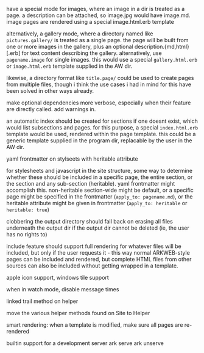 have a special mode for images, where an image in a dir is treated as a page. a
description can be attached, so image.jpg would have image.md.
image pages are rendered using a special image.html.erb template

alternatively, a gallery mode, where a directory named like `pictures.gallery/`
is treated as a single page. the page will be built from one or more images in
the gallery, plus an optional description.{md,html}[.erb] for text content
describing the gallery. alternatively, use `pagename.image` for single images.
this would use a special `gallery.html.erb` or `image.html.erb` template
supplied in the AW dir.

likewise, a directory format like `title.page/` could be used to create pages
from multiple files, though i think the use cases i had in mind for this have
been solved in other ways already.

make optional dependencies more verbose, especially when their feature are
directly called. add warnings in.

an automatic index should be created for sections if one doesnt exist, which
would list subsections and pages. for this purpose, a special `index.html.erb`
template would be used, rendered within the page template. this could be a
generic template supplied in the program dir, replacable by the user in the AW
dir.

yaml frontmatter on stylseets with heritable attribute

for stylesheets and javascript in the site structure, some way to determine
whether these should be included in a specific page, the entire section, or the
section and any sub-section (heritable). yaml frontmatter might accomplish this.
non-heritable section-wide might be default, or a specific page might be
specified in the frontmatter (`apply_to: pagename.md`), or the heritable
attribute might be given in frontmatter (`apply_to: heritable` or
`heritable: true`)

clobbering the output directory should fall back on erasing all files underneath
the output dir if the output dir cannot be deleted (ie, the user has no rights
to)

include feature should support full rendering for whatever files will be
included, but only if the user requests it - this way normal ARKWEB-style pages
can be included and rendered, but complete HTML files from other sources can
also be included without getting wrapped in a template.

apple icon support, windows tile support

when in watch mode, disable message times

linked trail method on helper

move the various helper methods found on Site to Helper

smart rendering: when a template is modified, make sure all pages are
re-rendered

builtin support for a development server
ark serve
ark unserve



